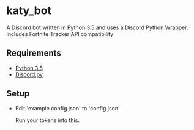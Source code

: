 # katy_bot
A Discord bot written in Python 3.5 and uses a Discord Python Wrapper.
Includes Fortnite Tracker API compatibility
## Requirements

- [Python 3.5](https://www.python.org/)
- [Discord.py](https://github.com/Rapptz/discord.py)

## Setup

- Edit 'example.config.json' to 'config.json'

  Run your tokens into this.

